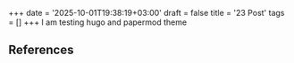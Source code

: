 +++
date = '2025-10-01T19:38:19+03:00'
draft = false
title = '23 Post'
tags = []
+++
I am testing hugo and papermod theme



## References
